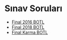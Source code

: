 # Sınav Soruları

<!--Index-->

- [Final 2016 BOTL](./S%C4%B1nav%20Sorular%C4%B1/Final%202016%20BOTL.pdf)
- [Final 2018 BOTL](./S%C4%B1nav%20Sorular%C4%B1/Final%202018%20BOTL.pdf)
- [Final Karma BOTL](./S%C4%B1nav%20Sorular%C4%B1/Final%20Karma%20BOTL.pdf)

<!--Index-->
